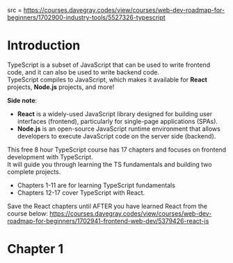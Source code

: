 src = https://courses.davegray.codes/view/courses/web-dev-roadmap-for-beginners/1702900-industry-tools/5527326-typescript

# Introduction

TypeScript is a subset of JavaScript that can be used to write frontend code, and it can also be used to write backend code.  
TypeScript compiles to JavaScript, which makes it available for **React** projects, **Node.js** projects, and more!

**Side note**:   
- **React** is a widely-used JavaScript library designed for building user interfaces (frontend), particularly for single-page applications (SPAs).  
- **Node.js** is an open-source JavaScript runtime environment that allows developers to execute JavaScript code on the server side (backend).

This free 8 hour TypeScript course has 17 chapters and focuses on frontend development with TypeScript.   
It will guide you through learning the TS fundamentals and building two complete projects.  
- Chapters 1-11 are for learning TypeScript fundamentals 
- Chapters 12-17 cover TypeScript with React. 

Save the React chapters until AFTER you have learned React from the course below:
https://courses.davegray.codes/view/courses/web-dev-roadmap-for-beginners/1702941-frontend-web-dev/5379426-react-js

# Chapter 1

